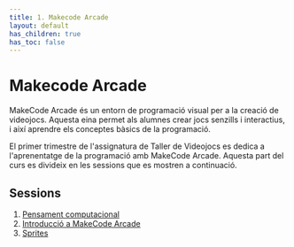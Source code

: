 ```yaml
---
title: 1. Makecode Arcade
layout: default
has_children: true
has_toc: false
---
```


# Makecode Arcade

MakeCode Arcade és un entorn de programació visual per a la creació de videojocs. Aquesta eina permet als alumnes crear jocs senzills i interactius, i així aprendre els conceptes bàsics de la programació.

El primer trimestre de l'assignatura de Taller de Videojocs es dedica a l'aprenentatge de la programació amb MakeCode Arcade. Aquesta part del curs es divideix en les sessions que es mostren a continuació.

## Sessions

1. [Pensament computacional](1.1.-pensament_computacional_1.pdf)
2. [Introducció a MakeCode Arcade](1.2.-introduccio_makecode_arcade.pdf)
3. [Sprites](1.3.-sprites.pdf)